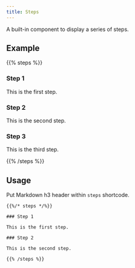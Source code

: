 ```yaml
---
title: Steps
---
```


A built-in component to display a series of steps.

## Example

{{% steps %}}

### Step 1

This is the first step.

### Step 2

This is the second step.

### Step 3

This is the third step.

{{% /steps %}}


## Usage

Put Markdown h3 header within `steps` shortcode.

```
{{%/* steps */%}}

### Step 1

This is the first step.

### Step 2

This is the second step.

{{% /steps %}}
```
